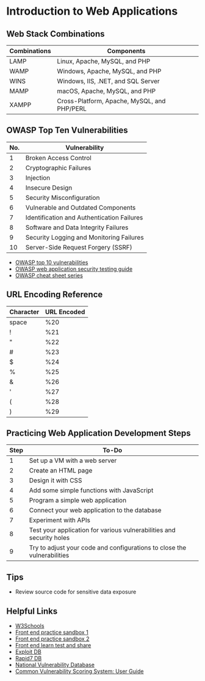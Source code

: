 # Introduction to Web Applications

## Web Stack Combinations

| Combinations | Components                          |
|--------------|-------------------------------------|
| LAMP         | Linux, Apache, MySQL, and PHP       |
| WAMP         | Windows, Apache, MySQL, and PHP     |
| WINS         | Windows, IIS, .NET, and SQL Server  |
| MAMP         | macOS, Apache, MySQL, and PHP       |
| XAMPP        | Cross-Platform, Apache, MySQL, and PHP/PERL |

## OWASP Top Ten Vulnerabilities

| No. | Vulnerability                           |
|-----|-----------------------------------------|
| 1   | Broken Access Control                   |
| 2   | Cryptographic Failures                   |
| 3   | Injection                                |
| 4   | Insecure Design                          |
| 5   | Security Misconfiguration                |
| 6   | Vulnerable and Outdated Components       |
| 7   | Identification and Authentication Failures |
| 8   | Software and Data Integrity Failures     |
| 9   | Security Logging and Monitoring Failures |
| 10  | Server-Side Request Forgery (SSRF)       |

- [OWASP top 10 vulnerabilities](https://owasp.org/www-project-top-ten/)
- [OWASP web application security testing guide](https://github.com/OWASP/wstg/tree/master/document/4-Web_Application_Security_Testing)
- [OWASP cheat sheet series](https://cheatsheetseries.owasp.org/index.html)

## URL Encoding Reference

| Character | URL Encoded |
|-----------|-------------|
| space     | %20         |
| !         | %21         |
| "         | %22         |
| #         | %23         |
| $         | %24         |
| %         | %25         |
| &         | %26         |
| '         | %27         |
| (         | %28         |
| )         | %29         |

## Practicing Web Application Development Steps

| Step | To-Do                                  |
|------|----------------------------------------|
| 1    | Set up a VM with a web server          |
| 2    | Create an HTML page                    |
| 3    | Design it with CSS                     |
| 4    | Add some simple functions with JavaScript |
| 5    | Program a simple web application       |
| 6    | Connect your web application to the database |
| 7    | Experiment with APIs                   |
| 8    | Test your application for various vulnerabilities and security holes |
| 9    | Try to adjust your code and configurations to close the vulnerabilities |

## Tips

- Review source code for sensitive data exposure

## Helpful Links

- [W3Schools](https://www.w3schools.com/)
- [Front end practice sandbox 1](https://html-css-js.com/)
- [Front end practice sandbox 2](https://html6.com/editor/)
- [Front end learn test and share](https://codepen.io/)
- [Exploit DB](https://www.exploit-db.com/)
- [Rapid7 DB](https://www.rapid7.com/db/)
- [National Vulnerability Database](https://nvd.nist.gov/)
- [Common Vulnerability Scoring System: User Guide](https://www.first.org/cvss/user-guide)

